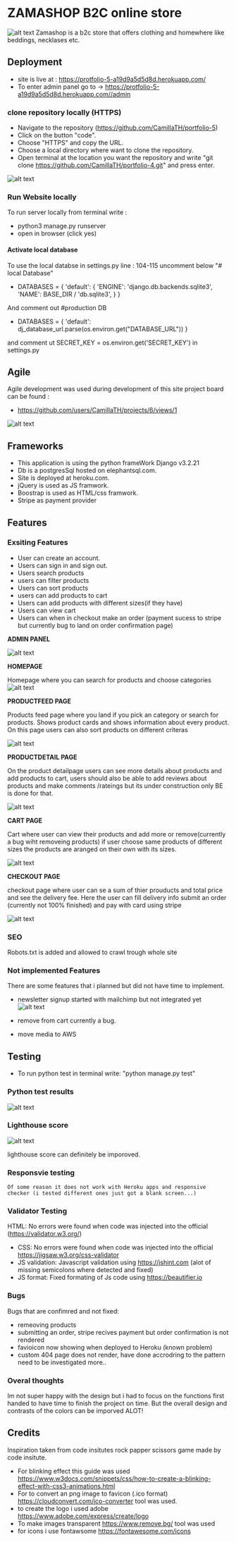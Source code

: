 # ZAMASHOP B2C online store

![alt text](static/images/zamashop-logo.png)
 Zamashop is a b2c store that offers clothing and homewhere like beddings, necklases etc.

## Deployment

* site is live at : https://protfolio-5-a19d9a5d5d8d.herokuapp.com/
* To enter admin panel go to -> https://protfolio-5-a19d9a5d5d8d.herokuapp.com//admin



### clone repository locally (HTTPS)

* Navigate to the repository (https://github.com/CamillaTH/portfolio-5)
* Click on the button "code".
* Choose "HTTPS" and copy the URL.
* Choose a local directory where want to clone the repository.
* Open terminal at the location you want the repository and write "git clone https://github.com/CamillaTH/portfolio-4.git" and press enter.

![alt text](static/images/readme/readme-clone.png)

### Run Website locally

To run server locally from terminal write :
 * python3 manage.py runserver
 * open in browser (click yes)
 
#### Activate local database
To use the local databse in settings.py line : 104-115 uncomment below "# local Database" 
* DATABASES = {
    'default': {
       'ENGINE': 'django.db.backends.sqlite3',
        'NAME': BASE_DIR / 'db.sqlite3',
    }
}

And comment out 
#production DB
* DATABASES = {
     'default': dj_database_url.parse(os.environ.get("DATABASE_URL"))
 }
 
 and comment ut SECRET_KEY = os.environ.get('SECRET_KEY') in settings.py
## Agile

Agile development was used during development of this site project board can be found :
* https://github.com/users/CamillaTH/projects/6/views/1

![alt text](static/images/readme/readme-agile.png)


## Frameworks

* This application is using the python frameWork Django v3.2.21
* Db is a postgresSql hosted on elephantsql.com.
* Site is deployed at heroku.com.
* jQuery is used as JS framwork.
* Boostrap is used as HTML/css framwork.
* Stripe as payment provider



## Features 


### Exsiting Features
 
* User can create an account.
* Users can sign in and sign out.
* Users search products
* users can filter products
* Users can sort products
* users can add products to cart
* Users can add products with different sizes(if they have)
* Users can view cart
* Users can when in checkout make an order (payment sucess to stripe but currently bug to land on order confirmation page)
 
 __ADMIN PANEL__

![alt text](static/images/readme/django-admin.png)

 
 __HOMEPAGE__

Homepage where you can search for products and choose categories
![alt text](static/images/readme/luna_readme_homepage.png)

__PRODUCTFEED PAGE__

Products feed page where you land if you pick an category or search for products. Shows product cards and shows information about every product. On this page users can also sort products on different criteras

![alt text](static/images/readme/readme-productFeed.png)

__PRODUCTDETAIL PAGE__

On the product detailpage users can see more details about products and add products to cart, users should also be able to add reviews about products and make comments /rateings but its under construction only BE is done for that.

![alt text](static/images/readme/readme-productDetail.png)

__CART PAGE__

Cart where user can view their products and add more or remove(currently a bug wiht removeing products) if user choose same products of different sizes the products are aranged on their own with its sizes.

![alt text](static/images/readme/readme-cart.png)

__CHECKOUT PAGE__

checkout page where user can se a sum of thier prouducts and total price and see the delivery fee. Here the user can fill delivery info submit an order (currently not 100% finished) and pay with card using stripe

![alt text](static/images/readme/readme-checkout.png)


### SEO
Robots.txt is added and allowed to crawl trough whole site

### Not implemented Features 
 There are some features that i planned but did not have time to implement.
 * newsletter signup started with mailchimp but not integrated yet
 ![alt text](static/images/readme/mailchimpimage.png)

 * remove from cart currently a bug. 
 * move media to AWS

## Testing
 
 * To run python test in terminal write: "python manage.py test"
 
### Python test results
![alt text](static/images/readme/readme-pythonTest.png)

### Lighthouse score 
![alt text](static/images/readme/readme-lighthouse.png)

lighthouse score can definitely be imporoved. 

### Responsvie testing 
    Of some reason it does not work with Heroku apps and responsive checker (i tested different ones just got a blank screen...)


### Validator Testing

 HTML:
   No errors were found when code was injected into the official (https://validator.w3.org/)
* CSS:
   No errors were found when code was injected into the official https://jigsaw.w3.org/css-validator
* JS validation: Javascript validation using https://jshint.com (alot of missing semicolons where detected and fixed)
* JS format: Fixed formating of Js code using https://beautifier.io


### Bugs

Bugs that are confimred and not fixed:
* remeoving products 
* submitting an order, stripe recives payment but order confirmation is not rendered
* favioicon now showing when deployed to Heroku (known problem)
* custom 404 page does not render, have done accrodring to the pattern need to be investigated more..


### Overal thoughts 
Im not super happy with the design but i had to focus on the functions first handed to have time to finish the project on time.
But the overall design and contrasts of the colors can be imporved ALOT!
 

## Credits 

Inspiration taken from code insitutes rock papper scissors game made by code insitute.

* For blinking effect this guide was used
https://www.w3docs.com/snippets/css/how-to-create-a-blinking-effect-with-css3-animations.html
* For to convert an png image to favicon (.ico format) 
https://cloudconvert.com/ico-converter tool was used.
* to create the logo i used adobe https://www.adobe.com/express/create/logo
* To make images transparent https://www.remove.bg/ tool was used
* for icons i use fontawsome https://fontawesome.com/icons

